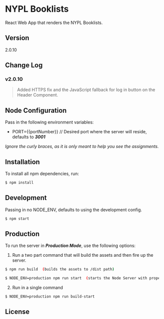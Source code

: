 # NYPL Booklists

React Web App that renders the NYPL Booklists.

## Version
2.0.10

## Change Log

### v2.0.10
> Added HTTPS fix and the JavaScript fallback for log in button on the Header Component.

## Node Configuration
Pass in the following environment variables:  

* PORT={{portNumber}} // Desired port where the server will reside, defaults to ***3001***

*Ignore the curly braces, as it is only meant to help you see the assignments.*  

## Installation
To install all npm dependencies, run:
```sh
$ npm install
```

## Development
Passing in no NODE_ENV, defaults to using the development config.
```sh
$ npm start
```

## Production
To run the server in ***Production Mode***, use the following options:

1) Run a two part command that will build the assets and then fire up the server.

```sh
$ npm run build  (builds the assets to /dist path)
```

```sh
$ NODE_ENV=production npm run start  (starts the Node Server with proper environment) 
```

2) Run in a single command
```sh
$ NODE_ENV=production npm run build-start
```


License
----